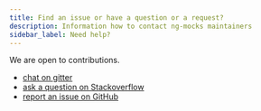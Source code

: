 ```yaml
---
title: Find an issue or have a question or a request?
description: Information how to contact ng-mocks maintainers
sidebar_label: Need help?
---
```


We are open to contributions.

- [chat on gitter](https://gitter.im/ng-mocks/community)
- [ask a question on Stackoverflow](https://stackoverflow.com/questions/ask?tags=ng-mocks%20angular%20testing%20mocking)
- [report an issue on GitHub](https://github.com/ike18t/ng-mocks/issues)
